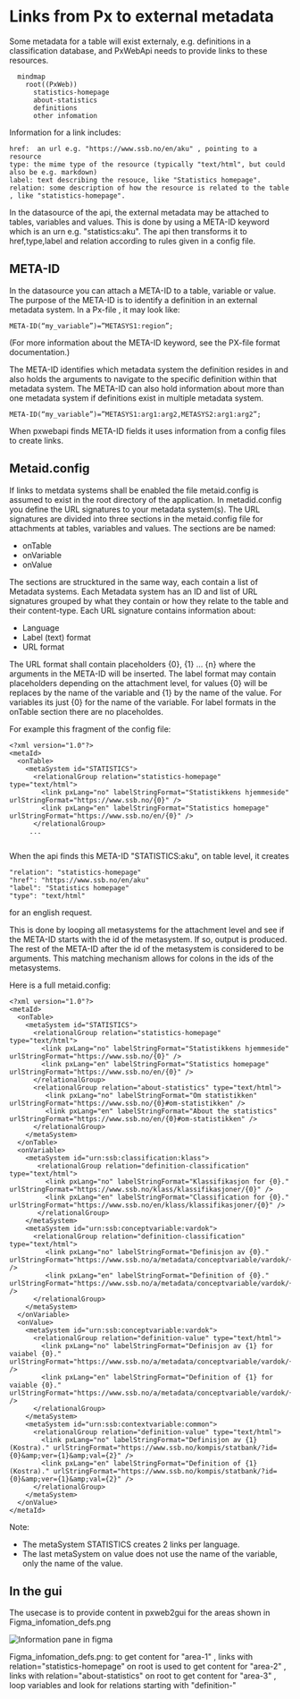# Links from Px to external metadata
Some metadata for a table will exist externaly, e.g. definitions in a classification database, and PxWebApi needs to provide links to these resources.


```mermaid
  mindmap
    root((PxWeb))
      statistics-homepage
      about-statistics
      definitions
      other infomation
```

Information for a link includes:
```
href:  an url e.g. "https://www.ssb.no/en/aku" , pointing to a resource
type: the mime type of the resource (typically "text/html", but could also be e.g. markdown) 
label: text describing the resouce, like "Statistics homepage". 
relation: some description of how the resource is related to the table , like "statistics-homepage". 
```

In the datasource of the api, the external metadata may be  attached to tables, variables and values.
This is done by using a META-ID keyword which is an urn e.g. "statistics:aku". The api then transforms it to href,type,label and relation according to rules
given in  a config file. 
 

## META-ID
In the datasource you can attach a META-ID to a table, variable or value. The purpose of the META-ID is to identify a definition in an external metadata system. 
In a Px-file , it may look like:
```
META-ID(“my_variable”)=”METASYS1:region”;
```
(For more information about the META-ID keyword, see the PX-file format documentation.)

The META-ID identifies which metadata system the definition resides in and also holds the arguments to navigate to the specific definition within that metadata system.
The META-ID can also hold information about more than one metadata system if definitions exist in multiple metadata system.
```
META-ID(“my_variable”)=”METASYS1:arg1:arg2,METASYS2:arg1:arg2”;
```

When pxwebapi finds META-ID fields it uses information from a config files to create links.
## Metaid.config
If links to metdata systems shall be enabled the file metaid.config is assumed to exist in the root directory of the application. 
In metadid.config you define the URL signatures to your metadata system(s). 
The URL signatures are divided into three sections in the metaid.config file for attachments at tables, variables and values. The sections are be named:
* onTable
* onVariable
* onValue

The sections are strucktured in the same way, each contain a list of Metadata systems.
Each Metadata system has an ID and list of URL signatures grouped by what they contain or how they relate to the table and their content-type. 
Each URL signature contains information about:
* Language
* Label (text) format
* URL format

The URL format shall contain placeholders {0}, {1} … {n} where the arguments in the META-ID will be inserted. 
The label format may contain placeholders depending on the attachment level, for values {0} will be replaces by the name of the variable and {1}   by the name of the value.
For variables its just {0} for the name of the variable. For label formats in the onTable section there are no placeholdes.

For example this fragment of the config file:
```
<?xml version="1.0"?>
<metaId>
  <onTable>
    <metaSystem id="STATISTICS">
      <relationalGroup relation="statistics-homepage" type="text/html">
        <link pxLang="no" labelStringFormat="Statistikkens hjemmeside" urlStringFormat="https://www.ssb.no/{0}" />
        <link pxLang="en" labelStringFormat="Statistics homepage" urlStringFormat="https://www.ssb.no/en/{0}" />
      </relationalGroup>
     ... 
 
```

When the api finds this META-ID "STATISTICS:aku", on table level, it creates
```
"relation": "statistics-homepage"
"href": "https://www.ssb.no/en/aku"
"label": "Statistics homepage"
"type": "text/html"
```
for an english request.

This is done by looping all metasystems for the attachment level and see if the META-ID starts with the id of the metasystem. If so, output is produced.
The rest of the META-ID after the id of the metasystem is considered to be arguments.
This matching mechanism allows for colons in the ids of the metasystems. 

Here is a full metaid.config:
```
<?xml version="1.0"?>
<metaId>
  <onTable>
    <metaSystem id="STATISTICS">
      <relationalGroup relation="statistics-homepage" type="text/html">
        <link pxLang="no" labelStringFormat="Statistikkens hjemmeside" urlStringFormat="https://www.ssb.no/{0}" />
        <link pxLang="en" labelStringFormat="Statistics homepage" urlStringFormat="https://www.ssb.no/en/{0}" />
      </relationalGroup>
      <relationalGroup relation="about-statistics" type="text/html">
         <link pxLang="no" labelStringFormat="Om statistikken" urlStringFormat="https://www.ssb.no/{0}#om-statistikken" />
         <link pxLang="en" labelStringFormat="About the statistics" urlStringFormat="https://www.ssb.no/en/{0}#om-statistikken" />
      </relationalGroup>
    </metaSystem> 
  </onTable>
  <onVariable>
    <metaSystem id="urn:ssb:classification:klass">
       <relationalGroup relation="definition-classification" type="text/html">   
         <link pxLang="no" labelStringFormat="Klassifikasjon for {0}." urlStringFormat="https://www.ssb.no/klass/klassifikasjoner/{0}" />
         <link pxLang="en" labelStringFormat="Classification for {0}." urlStringFormat="https://www.ssb.no/en/klass/klassifikasjoner/{0}" />
       </relationalGroup>  
    </metaSystem>
    <metaSystem id="urn:ssb:conceptvariable:vardok">
      <relationalGroup relation="definition-classification" type="text/html">   
         <link pxLang="no" labelStringFormat="Definisjon av {0}." urlStringFormat="https://www.ssb.no/a/metadata/conceptvariable/vardok/{0}/nb" />
         <link pxLang="en" labelStringFormat="Definition of {0}." urlStringFormat="https://www.ssb.no/a/metadata/conceptvariable/vardok/{0}/en" />
      </relationalGroup>
    </metaSystem>
  </onVariable>
  <onValue>
    <metaSystem id="urn:ssb:conceptvariable:vardok">
      <relationalGroup relation="definition-value" type="text/html">
        <link pxLang="no" labelStringFormat="Definisjon av {1} for vaiabel {0}." urlStringFormat="https://www.ssb.no/a/metadata/conceptvariable/vardok/{0}/nb" />
        <link pxLang="en" labelStringFormat="Definition of {1} for vaiable {0}." urlStringFormat="https://www.ssb.no/a/metadata/conceptvariable/vardok/{0}/en" />
      </relationalGroup>
    </metaSystem>
    <metaSystem id="urn:ssb:contextvariable:common">
      <relationalGroup relation="definition-value" type="text/html">
        <link pxLang="no" labelStringFormat="Definisjon av {1} (Kostra)." urlStringFormat="https://www.ssb.no/kompis/statbank/?id={0}&amp;ver={1}&amp;val={2}" />
        <link pxLang="en" labelStringFormat="Definition of {1} (Kostra)." urlStringFormat="https://www.ssb.no/kompis/statbank/?id={0}&amp;ver={1}&amp;val={2}" />
      </relationalGroup>  
    </metaSystem>
  </onValue>
</metaId>

``` 
Note: 
* The metaSystem STATISTICS creates 2 links per language. 
* The last metaSystem on value does not use the name of the variable, only the name of the value.

## In the gui
The usecase is to provide content in pxweb2gui for the areas shown in Figma_infomation_defs.png

  ![Information pane in figma](Figma_infomation_defs.png?raw=true)



Figma_infomation_defs.png: 
  to get content for "area-1" , links with relation="statistics-homepage" on root is used
  to get content for "area-2" , links with relation="about-statistics" on root
  to get content for "area-3" , loop variables and look for relations starting with "definition-"
  
  
